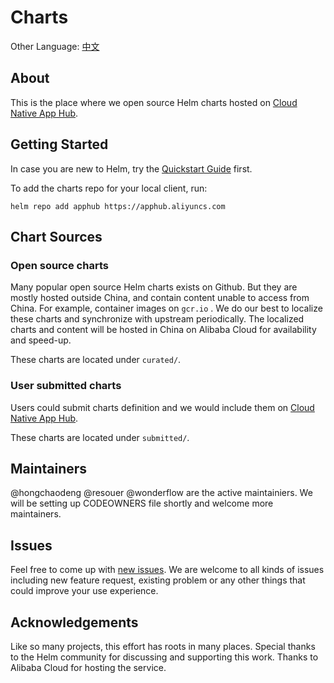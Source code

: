 # Charts
Other Language: [中文](README.zh.md)

## About <a name = "about"></a>

This is the place where we open source Helm charts hosted on [Cloud Native App Hub](https://developer.aliyun.com/hub).

## Getting Started <a name = "getting_started"></a>

In case you are new to Helm, try the [Quickstart Guide](https://helm.sh/docs/using_helm/) first.

To add the charts repo for your local client, run:

```
helm repo add apphub https://apphub.aliyuncs.com
```

## Chart Sources

### Open source charts

Many popular open source Helm charts exists on Github.
But they are mostly hosted outside China, and contain content unable to access from China. For example, container images on `gcr.io` .
We do our best to localize these charts and synchronize with upstream periodically.
The localized charts and content will be hosted in China on Alibaba Cloud for availability and speed-up.

These charts are located under `curated/`.

### User submitted charts

Users could submit charts definition and we would include them on [Cloud Native App Hub](https://developer.aliyun.com/hub).

These charts are located under `submitted/`.

## Maintainers

@hongchaodeng @resouer @wonderflow are the active maintainiers.
We will be setting up CODEOWNERS file shortly and welcome more maintainers.

## Issues
Feel free to come up with [new issues](https://github.com/cloudnativeapp/charts/issues/new). We are welcome to all kinds of issues including new feature request, existing problem or any other things that could improve your use experience.

## Acknowledgements

Like so many projects, this effort has roots in many places.
Special thanks to the Helm community for discussing and supporting this work.
Thanks to Alibaba Cloud for hosting the service.
